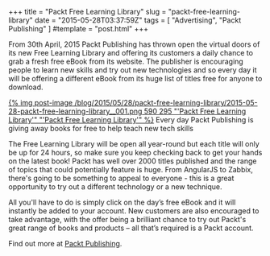 +++
title = "Packt Free Learning Library"
slug = "packt-free-learning-library"
date = "2015-05-28T03:37:59Z"
tags = [ "Advertising", "Packt Publishing" ]
#template = "post.html"
+++

From 30th April, 2015 Packt Publishing has thrown open the virtual doors of its new Free Learning Library and offering its customers a daily chance to grab a fresh free eBook from its website. The publisher is encouraging people to learn new skills and try out new technologies and so every day it will be offering a different eBook from its huge list of titles free for anyone to download.

[{% img post-image /blog/2015/05/28/packt-free-learning-library/2015-05-28-packt-free-learning-library__001.png 590 295 "'Packt Free Learning Library'" "'Packt Free Learning Library'" %}](/blog/2015/05/28/packt-free-learning-library/2015-05-28-packt-free-learning-library__001.png)
<span class="post-image-title">Every day Packt Publishing is giving away books for free to help teach new tech skills</span>

<!-- more -->

The Free Learning Library will be open all year-round but each title will only be up for 24 hours, so make sure you keep checking back to get your hands on the latest book! Packt has well over 2000 titles published and the range of topics that could potentially feature is huge. From AngularJS to Zabbix, there's going to be something to appeal to everyone - this is a great opportunity to try out a different technology or a new technique.

All you'll have to do is simply click on the day’s free eBook and it will instantly be added to your account. New customers are also encouraged to take advantage, with the offer being a brilliant chance to try out Packt's great range of books and products – all that’s required is a Packt account.

Find out more at [Packt Publishing](http://bit.ly/1erskqG).

